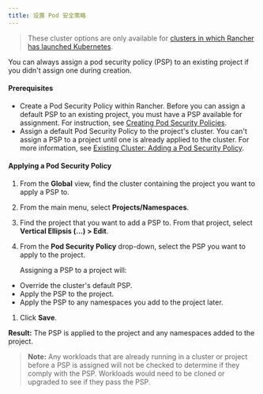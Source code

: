 ```yaml
---
title: 设置 Pod 安全策略
---
```


> These cluster options are only available for [clusters in which Rancher has launched Kubernetes](/docs/cluster-provisioning/rke-clusters/).

You can always assign a pod security policy (PSP) to an existing project if you didn't assign one during creation.

#### Prerequisites

* Create a Pod Security Policy within Rancher. Before you can assign a default PSP to an existing project, you must have a PSP available for assignment. For instruction, see [Creating Pod Security Policies](/docs/admin-settings/pod-security-policies/).
* Assign a default Pod Security Policy to the project's cluster. You can't assign a PSP to a project until one is already applied to the cluster. For more information, see [Existing Cluster: Adding a Pod Security Policy](/docs/k8s-in-rancher/editing-clusters/#adding-changing-a-pod-security-policy).

#### Applying a Pod Security Policy

1. From the **Global** view, find the cluster containing the project you want to apply a PSP to.
1. From the main menu, select **Projects/Namespaces**.
1. Find the project that you want to add a PSP to. From that project, select **Vertical Ellipsis (...) > Edit**.
1. From the **Pod Security Policy** drop-down, select the PSP you want to apply to the project.

   Assigning a PSP to a project will:

* Override the cluster's default PSP.
* Apply the PSP to the project.
* Apply the PSP to any namespaces you add to the project later.

1. Click **Save**.

**Result:** The PSP is applied to the project and any namespaces added to the project.

> **Note:** Any workloads that are already running in a cluster or project before a PSP is assigned will not be checked to determine if they comply with the PSP. Workloads would need to be cloned or upgraded to see if they pass the PSP.

